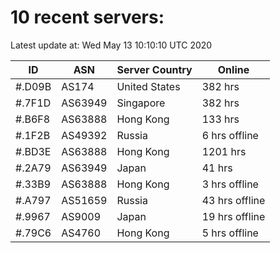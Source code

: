 # 10 recent servers:

Latest update at: Wed May 13 10:10:10 UTC 2020

| ID | ASN | Server Country | Online |
| -- | --- | -------------- | ------ |
| #.D09B | AS174 | United States | 382 hrs |
| #.7F1D | AS63949 | Singapore | 382 hrs |
| #.B6F8 | AS63888 | Hong Kong | 133 hrs |
| #.1F2B | AS49392 | Russia | 6 hrs offline |
| #.BD3E | AS63888 | Hong Kong | 1201 hrs |
| #.2A79 | AS63949 | Japan | 41 hrs |
| #.33B9 | AS63888 | Hong Kong | 3 hrs offline |
| #.A797 | AS51659 | Russia | 43 hrs offline |
| #.9967 | AS9009 | Japan | 19 hrs offline |
| #.79C6 | AS4760 | Hong Kong | 5 hrs offline |

